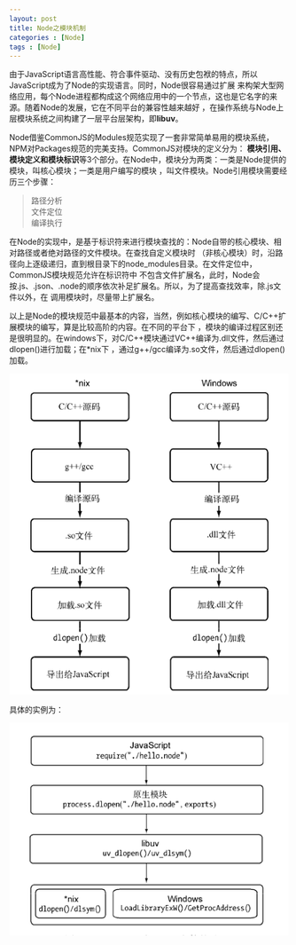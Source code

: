 ```yaml
---
layout: post
title: Node之模块机制
categories : [Node]
tags : [Node]
---
```

由于JavaScript语言高性能、符合事件驱动、没有历史包袱的特点，所以JavaScript成为了Node的实现语言。同时，Node很容易通过扩展
来构架大型网络应用，每个Node进程都构成这个网络应用中的一个节点，这也是它名字的来源。随着Node的发展，它在不同平台的兼容性越来越好
，在操作系统与Node上层模块系统之间构建了一层平台层架构，即**libuv**。

Node借鉴CommonJS的Modules规范实现了一套非常简单易用的模块系统，NPM对Packages规范的完美支持。CommonJS对模块的定义分为：
**模块引用、模块定义和模块标识**等3个部分。在Node中，模块分为两类：一类是Node提供的模块，叫核心模块；一类是用户编写的模块
，叫文件模块。Node引用模块需要经历三个步骤：

> 路径分析  
> 文件定位  
> 编译执行

在Node的实现中，是基于标识符来进行模块查找的：Node自带的核心模块、相对路径或者绝对路径的文件模块。在查找自定义模块时
（非核心模块）时，沿路径向上逐级递归，直到根目录下的node_modules目录。在文件定位中，CommonJS模块规范允许在标识符中
不包含文件扩展名，此时，Node会按.js、.json、.node的顺序依次补足扩展名。所以，为了提高查找效率，除.js文件以外，在
调用模块时，尽量带上扩展名。

以上是Node的模块规范中最基本的内容，当然，例如核心模块的编写、C/C++扩展模块的编写，算是比较高阶的内容。在不同的平台下
，模块的编译过程区别还是很明显的。在windows下，对C/C++模块通过VC++编译为.dll文件，然后通过dlopen()进行加载；在*nix下
，通过g++/gcc编译为.so文件，然后通过dlopen()加载。

![picture](/images/nodeModules/扩展模块在不同平台的编译和加载过程.png)

具体的实例为：

![picture](/images/nodeModules/require()引入.node文件的过程.png)

